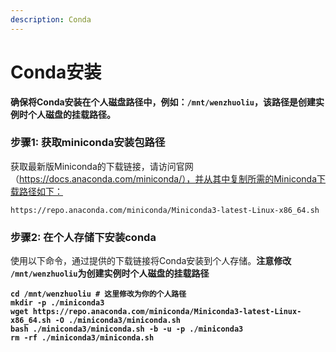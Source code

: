 ```yaml
---
description: Conda
---
```


# Conda安装

**确保将Conda安装在个人磁盘路径中，例如：`/mnt/wenzhuoliu`，该路径是创建实例时个人磁盘的挂载路径。**

### 步骤1: 获取miniconda安装包路径

获取最新版Miniconda的下载链接，请访问官网（https://docs.anaconda.com/miniconda/），并从其中复制所需的Miniconda下载路径如下：

```
https://repo.anaconda.com/miniconda/Miniconda3-latest-Linux-x86_64.sh
```

### 步骤2: 在个人存储下安装conda

使用以下命令，通过提供的下载链接将Conda安装到个人存储。**注意修改 `/mnt/wenzhuoliu`为创建实例时个人磁盘的挂载路径**

<pre><code><strong>cd /mnt/wenzhuoliu # 这里修改为你的个人路径
</strong><strong>mkdir -p ./miniconda3
</strong><strong>wget https://repo.anaconda.com/miniconda/Miniconda3-latest-Linux-x86_64.sh -O ./miniconda3/miniconda.sh
</strong><strong>bash ./miniconda3/miniconda.sh -b -u -p ./miniconda3
</strong><strong>rm -rf ./miniconda3/miniconda.sh
</strong></code></pre>
